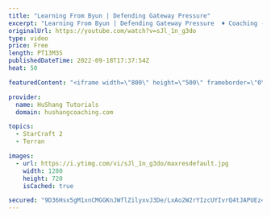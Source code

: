 ```yaml
---
title: "Learning From Byun | Defending Gateway Pressure"
excerpt: "Learning From Byun | Defending Gateway Pressure  ♦ Coaching -------------------------------------------------------------------------- Website: https://www.hushangcoaching.com  Interested in Starcraft lessons? Check out my website! I would love to help you improve and reach your goals. I've been coaching"
originalUrl: https://youtube.com/watch?v=sJl_1n_g3do
type: video
price: Free
length: PT13M3S
publishedDateTime: 2022-09-18T17:37:54Z
heat: 50

featuredContent: "<iframe width=\"800\" height=\"500\" frameborder=\"0\" src=\"https://www.youtube.com/embed/sJl_1n_g3do\" allow=\"accelerometer; autoplay; encrypted-media; gyroscope; picture-in-picture\" allowfullscreen></iframe>"

provider:
  name: HuShang Tutorials
  domain: hushangcoaching.com

topics:
  - StarCraft 2
  - Terran

images:
  - url: https://i.ytimg.com/vi/sJl_1n_g3do/maxresdefault.jpg
    width: 1280
    height: 720
    isCached: true

secured: "9D36Hsx5gM1xnCMGGKnJWflZilyxvJ3De/LxAo2W2rYIzcUYIvrQ4tJAPUEz4Tac/uKDxCcenDla40Z5bY1BuHcAhXD8furB2+68DDiPc9hrlJ0nlVoWnon8yOipZb01W5+Vy3KxoUYW2Hd6VdpssSx4nCZUjHH/kZ9W4XLG6WzNmwx1G5RWD7NaHv7iJynRzz7BtRXgM0xV9GMyVFyDSIRGIhUySj2VkAeZHuMErggSIw3XKMlq6W6udFROKKIktUFozLYVCmmfH5b3iTF6NSgjOlJ1PtEsdwytBueo+4ObrgVJNer6s3NCILVorIfJMlXZRs29vagBCsUhzE66iWG8l+L4JXNtCIqoYWC+pGHpIbn2XjxzHpEfkfaQcjbsHsT1jxk2kRVSrcFQPp92Q+hWXymOJGOqPUadfgozmfM=;mozNYqItIddrI5kODog8RA=="
---
```



